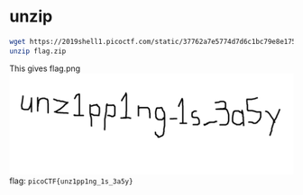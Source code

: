 # unzip
```bash
wget https://2019shell1.picoctf.com/static/37762a7e5774d7d6c1bc79e8e1758ef9/flag.zip
unzip flag.zip
```
This gives flag.png
![](./flag.png)
flag: `picoCTF{unz1pp1ng_1s_3a5y}`
